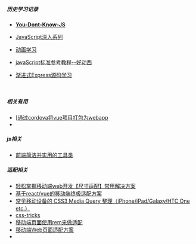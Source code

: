 ##### 历史学习记录

* [**You-Dont-Know-JS**](https://github.com/getify/You-Dont-Know-JS/tree/1ed-zh-CN)

* [JavaScript深入系列](https://github.com/mqyqingfeng/Blog)

* [动画学习](http://www.haorooms.com/post/h5_animation_zj)

* [javaScript标准参考教程--好动西](https://wohugb.gitbooks.io/javascript/oop/inheritance.html)

* [渐进式Express源码学习](https://juejin.im/post/5a262fdaf265da430406788c)

  ​

##### 相关有用

* [[通过cordova将vue项目打包为webapp](http://www.cnblogs.com/pengjunhao/p/6803606.html)
* ​

##### js相关

* [前端简洁并实用的工具类](https://juejin.im/post/5ad2d9a751882510fd401114)

##### 适配相关

* [轻松掌握移动端web开发【尺寸适配】常用解决方案](https://juejin.im/post/5ad0b52d6fb9a028d82c30c1)
* [基于react/vue的移动端终极适配方案](https://juejin.im/post/5ad56aad51882532ce65affa)
* [常见移动设备的 CSS3 Media Query 整理（iPhone/iPad/Galaxy/HTC One etc.）](https://segmentfault.com/a/1190000002711737)
* [css-tricks](https://css-tricks.com/snippets/css/media-queries-for-standard-devices/)
* [移动端页面使用rem来做适配](https://blog.csdn.net/quhongqiang/article/details/79975434)
* [移动端Web页面适配方案](http://www.cnblogs.com/ninalei/p/8685105.html)
* ​
